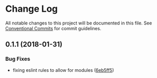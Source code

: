 # Change Log

All notable changes to this project will be documented in this file.
See [Conventional Commits](https://conventionalcommits.org) for commit guidelines.

<a name="0.1.1"></a>
## 0.1.1 (2018-01-31)


### Bug Fixes

* fixing eslint rules to allow for modules ([6eb5ff5](https://bitbucket.isobaraustralia.com/scm/~adrian.bonnici/dodo-packages-monorepo/commits/6eb5ff5))
